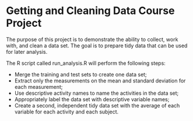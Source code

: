 Getting and Cleaning Data Course Project
========================================

The purpose of this project is to demonstrate the ability to collect, work with, and clean a data set. The goal is to prepare tidy data that can be used for later analysis.

The R script called run\_analysis.R will perform the following steps: 
- Merge the training and test sets to create one data set;
- Extract only the measurements on the mean and standard deviation for each measurement; 
- Use descriptive activity names to name the activities in the data set;
- Appropriately label the data set with descriptive variable names; 
- Create a second, independent tidy data set with the average of each variable for each activity and each subject.
